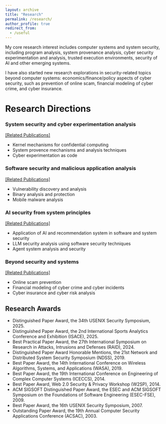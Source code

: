```yaml
---
layout: archive
title: "Research"
permalink: /research/
author_profile: true
redirect_from:
  - /useful
---
```


My core research interest includes computer systems and system security, including program analysis, system provenance analysis, cyber security experimentation and analysis, trusted execution environments, security of AI and other emerging systems. 

I have also started new research explorations in security-related topics beyond computer systems: economics/finance/policy aspects of cyber security, such as prevention of online scam, financial modeling of cyber crime, and cyber insurance.  

Research Directions
===================

### System security and cyber experimentation analysis 
[\[Related Publications\]](https://www.comp.nus.edu.sg/~liangzk/publications/system.html)
* Kernel mechanisms for confidential computing
* System provence mechanisms and analysis techniques
* Cyber experimentation as code

### Software security and malicious application analysis
[\[Related Publications\]](https://www.comp.nus.edu.sg/~liangzk/publications/software.html)
* Vulnerability discovery and analysis
* Binary analysis and protection
* Mobile malware analysis

### AI security from system principles
[\[Related Publications\]](https://www.comp.nus.edu.sg/~liangzk/publications/aisys.html)
* Application of AI and recommendation system in software and system security
* LLM security analysis using software security techniques
* Agent system analysis and security

### Beyond security and systems
[\[Related Publications\]](https://www.comp.nus.edu.sg/~liangzk/publications/beyond.html)
* Online scam prevention
* Financial modeling of cyber crime and cyber incidents
* Cyber insurance and cyber risk analysis

Research Awards
---------------

* Distinguished Paper Award, the 34th USENIX Security Symposium, 2025.
* Distinguished Paper Award, the 2nd International Sports Analytics Conference and Exhibition (ISACE), 2025.
* Best Practical Paper Award, the 27th International Symposium on Research in Attacks, Intrusions and Defenses (RAID), 2024.
* Distinguished Paper Award Honorable Mentions, the 21st Network and Distributed System Security Symposium (NDSS), 2019.
* Best Paper Award, the 14th International Conference on Wireless Algorithms, Systems, and Applications (WASA), 2019.
* Best Paper Award, the 19th International Conference on Engineering of Complex Computer Systems (ICECCS), 2014.
* Best Paper Award, Web 2.0 Security & Privacy Workshop (W2SP), 2014.
* ACM SIGSOFT Distinguished Paper Award, the ESEC and ACM SIGSOFT Symposium on the Foundations of Software Engineering (ESEC-FSE), 2009.
* Best Paper Award, the 16th USENIX Security Symposium, 2007.
* Outstanding Paper Award, the 19th Annual Computer Security Applications Conference (ACSAC), 2003.

